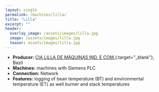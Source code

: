 ```yaml
---
layout: single
permalink: /machines/lilla/
title: "Lilla"
excerpt: ""
header:
  overlay_image: /assets/images/lilla.jpg
  image: /assets/images/lilla.jpg
  teaser: assets/images/lilla.jpg
---
```


* __Producer:__ [CIA LILLA DE MÁQUINAS IND. E COM.](http://en.lilla.com.br/){:target="_blank"}, Bazil
* __Machines:__ machines with Siemens PLC
* __Connection:__ Network
* __Features:__ logging of bean temperature (BT) and environmental temperature (ET) as well burner and stack temperatures
